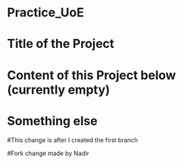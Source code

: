 # Practice_UoE

# Title of the Project
# Content of this Project below (currently empty)
# Something else

#This change is after I created the first branch

#Fork change made by Nadir
